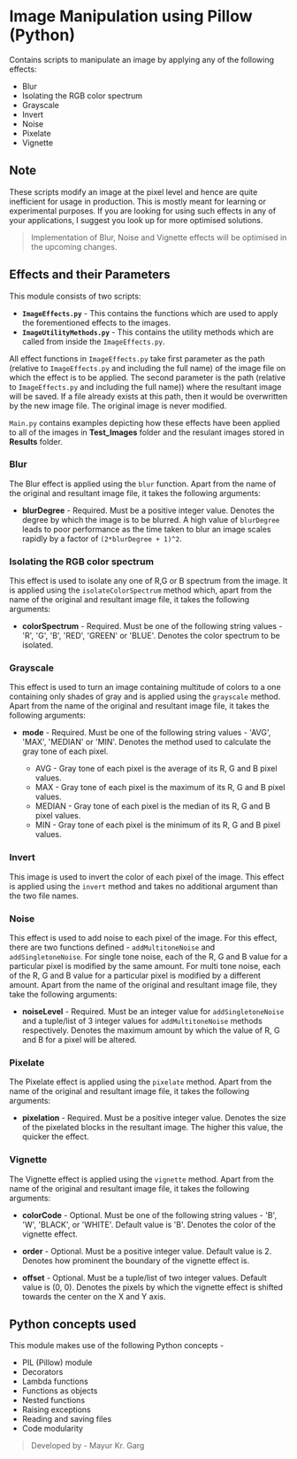 # Image Manipulation using Pillow (Python)
Contains scripts to manipulate an image by applying any of the following effects:
* Blur
* Isolating the RGB color spectrum 
* Grayscale
* Invert
* Noise
* Pixelate
* Vignette

## Note
These scripts modify an image at the pixel level and hence are quite inefficient for usage in production. This is mostly meant for learning or experimental purposes. If you are looking for using such effects in any of your applications, I suggest you look up for more optimised solutions.

> Implementation of Blur, Noise and Vignette effects will be optimised in the upcoming changes.

## Effects and their Parameters
This module consists of two scripts:
* **`ImageEffects.py`** - This contains the functions which are used to apply the forementioned effects to the images.
* **`ImageUtilityMethods.py`** - This contains the utility methods which are called from inside the `ImageEffects.py`.


All effect functions in `ImageEffects.py` take first parameter as the path (relative to `ImageEffects.py` and including the full name) of the image file on which the effect is to be applied. The second parameter is the path (relative to `ImageEffects.py` and including the full name)) where the resultant image will be saved. If a file already exists at this path, then it would be overwritten by the new image file. The original image is never modified.

`Main.py` contains examples depicting how these effects have been applied to all of the images in **Test_Images** folder and the resulant images stored in **Results** folder.

### Blur
The Blur effect is applied using the `blur` function. Apart from the name of the original and resultant image file, it takes the following arguments:

* **blurDegree** - Required. Must be a positive integer value. Denotes the degree by which the image is to be blurred. A high value of `blurDegree` leads to poor performance as the time taken to blur an image scales rapidly by a factor of `(2*blurDegree + 1)^2`.

### Isolating the RGB color spectrum 
This effect is used to isolate any one of R,G or B spectrum from the image. It is applied using the `isolateColorSpectrum` method which, apart from the name of the original and resultant image file, it takes the following arguments:

* **colorSpectrum** - Required. Must be one of the following string values - 'R', 'G', 'B', 'RED', 'GREEN' or 'BLUE'. Denotes the color spectrum to be isolated.

### Grayscale
This effect is used to turn an image containing multitude of colors to a one containing only shades of gray and is applied using the `grayscale` method. Apart from the name of the original and resultant image file, it takes the following arguments:

* **mode** - Required. Must be one of the following string values - 'AVG', 'MAX', 'MEDIAN' or 'MIN'. Denotes the method used to calculate the gray tone of each pixel.

    * AVG - Gray tone of each pixel is the average of its R, G and B pixel values.
    * MAX - Gray tone of each pixel is the maximum of its R, G and B pixel values.
    * MEDIAN - Gray tone of each pixel is the median of its R, G and B pixel values.
    * MIN - Gray tone of each pixel is the minimum of its R, G and B pixel values.

### Invert
This image is used to invert the color of each pixel of the image. This effect is applied using the `invert` method and takes no additional argument than the two file names.

### Noise
This effect is used to add noise to each pixel of the image. For this effect, there are two functions defined - `addMultitoneNoise` and `addSingletoneNoise`. For single tone noise, each of the R, G and B value for a particular pixel is modified by the same amount. For multi tone noise, each of the R, G and B value for a particular pixel is modified by a different amount. Apart from the name of the original and resultant image file, they take the following arguments:

* **noiseLevel** - Required. Must be an integer value for `addSingletoneNoise` and a tuple/list of 3 integer values for `addMultitoneNoise` methods respectively. Denotes the maximum amount by which the value of R, G and B for a pixel will be altered.

### Pixelate
The Pixelate effect is applied using the `pixelate` method. Apart from the name of the original and resultant image file, it takes the following arguments:

* **pixelation** - Required. Must be a positive integer value. Denotes the size of the pixelated blocks in the resultant image. The higher this value, the quicker the effect.

### Vignette
The Vignette effect is applied using the `vignette` method. Apart from the name of the original and resultant image file, it takes the following arguments:

* **colorCode** - Optional. Must be one of the following string values - 'B', 'W', 'BLACK', or 'WHITE'. Default value is 'B'. Denotes the color of the vignette effect.

* **order** - Optional. Must be a positive integer value. Default value is 2. Denotes how prominent the boundary of the vignette effect is.

* **offset** - Optional. Must be a tuple/list of two integer values. Default value is (0, 0). Denotes the pixels by which the vignette effect is shifted towards the center on the X and Y axis.

## Python concepts used
This module makes use of the following Python concepts - 
* PIL (Pillow) module
* Decorators
* Lambda functions
* Functions as objects
* Nested functions
* Raising exceptions
* Reading and saving files
* Code modularity

> Developed by - Mayur Kr. Garg